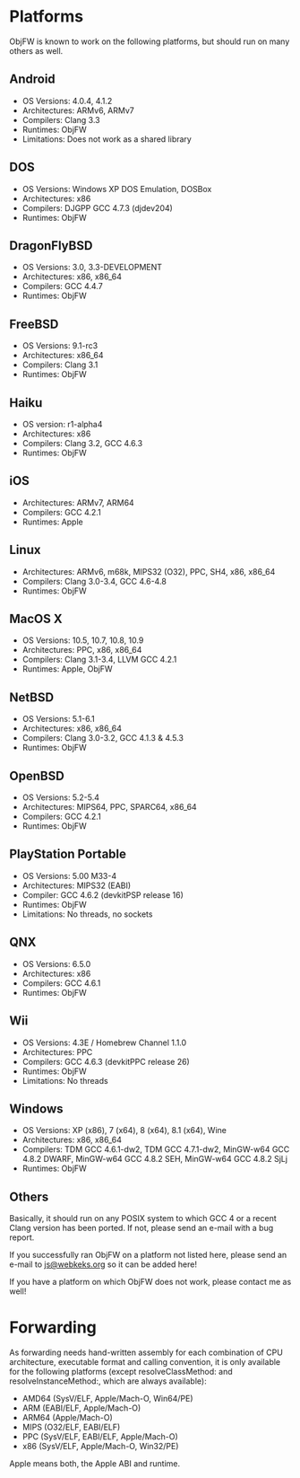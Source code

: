Platforms
=========

ObjFW is known to work on the following platforms, but should run on many
others as well.


Android
-------

  * OS Versions: 4.0.4, 4.1.2
  * Architectures: ARMv6, ARMv7
  * Compilers: Clang 3.3
  * Runtimes: ObjFW
  * Limitations: Does not work as a shared library


DOS
---

  * OS Versions: Windows XP DOS Emulation, DOSBox
  * Architectures: x86
  * Compilers: DJGPP GCC 4.7.3 (djdev204)
  * Runtimes: ObjFW


DragonFlyBSD
------------

  * OS Versions: 3.0, 3.3-DEVELOPMENT
  * Architectures: x86, x86_64
  * Compilers: GCC 4.4.7
  * Runtimes: ObjFW


FreeBSD
-------

  * OS Versions: 9.1-rc3
  * Architectures: x86_64
  * Compilers: Clang 3.1
  * Runtimes: ObjFW


Haiku
-----

  * OS version: r1-alpha4
  * Architectures: x86
  * Compilers: Clang 3.2, GCC 4.6.3
  * Runtimes: ObjFW


iOS
---

  * Architectures: ARMv7, ARM64
  * Compilers: GCC 4.2.1
  * Runtimes: Apple


Linux
-----

  * Architectures: ARMv6, m68k, MIPS32 (O32), PPC, SH4, x86, x86_64
  * Compilers: Clang 3.0-3.4, GCC 4.6-4.8
  * Runtimes: ObjFW


MacOS X
-------

  * OS Versions: 10.5, 10.7, 10.8, 10.9
  * Architectures: PPC, x86, x86_64
  * Compilers: Clang 3.1-3.4, LLVM GCC 4.2.1
  * Runtimes: Apple, ObjFW


NetBSD
------

  * OS Versions: 5.1-6.1
  * Architectures: x86, x86_64
  * Compilers: Clang 3.0-3.2, GCC 4.1.3 & 4.5.3
  * Runtimes: ObjFW


OpenBSD
-------

  * OS Versions: 5.2-5.4
  * Architectures: MIPS64, PPC, SPARC64, x86_64
  * Compilers: GCC 4.2.1
  * Runtimes: ObjFW


PlayStation Portable
--------------------

  * OS Versions: 5.00 M33-4
  * Architectures: MIPS32 (EABI)
  * Compiler: GCC 4.6.2 (devkitPSP release 16)
  * Runtimes: ObjFW
  * Limitations: No threads, no sockets


QNX
---

  * OS Versions: 6.5.0
  * Architectures: x86
  * Compilers: GCC 4.6.1
  * Runtimes: ObjFW


Wii
---

  * OS Versions: 4.3E / Homebrew Channel 1.1.0
  * Architectures: PPC
  * Compilers: GCC 4.6.3 (devkitPPC release 26)
  * Runtimes: ObjFW
  * Limitations: No threads


Windows
-------

  * OS Versions: XP (x86), 7 (x64), 8 (x64), 8.1 (x64), Wine
  * Architectures: x86, x86_64
  * Compilers: TDM GCC 4.6.1-dw2, TDM GCC 4.7.1-dw2, MinGW-w64 GCC 4.8.2 DWARF,
               MinGW-w64 GCC 4.8.2 SEH, MinGW-w64 GCC 4.8.2 SjLj
  * Runtimes: ObjFW


Others
------

Basically, it should run on any POSIX system to which GCC 4 or a recent Clang
version has been ported. If not, please send an e-mail with a bug report.

If you successfully ran ObjFW on a platform not listed here, please send an
e-mail to js@webkeks.org so it can be added here!

If you have a platform on which ObjFW does not work, please contact me as well!


Forwarding
==========

As forwarding needs hand-written assembly for each combination of CPU
architecture, executable format and calling convention, it is only available
for the following platforms (except resolveClassMethod: and
resolveInstanceMethod:, which are always available):

  * AMD64 (SysV/ELF, Apple/Mach-O, Win64/PE)
  * ARM (EABI/ELF, Apple/Mach-O)
  * ARM64 (Apple/Mach-O)
  * MIPS (O32/ELF, EABI/ELF)
  * PPC (SysV/ELF, EABI/ELF, Apple/Mach-O)
  * x86 (SysV/ELF, Apple/Mach-O, Win32/PE)

Apple means both, the Apple ABI and runtime.
